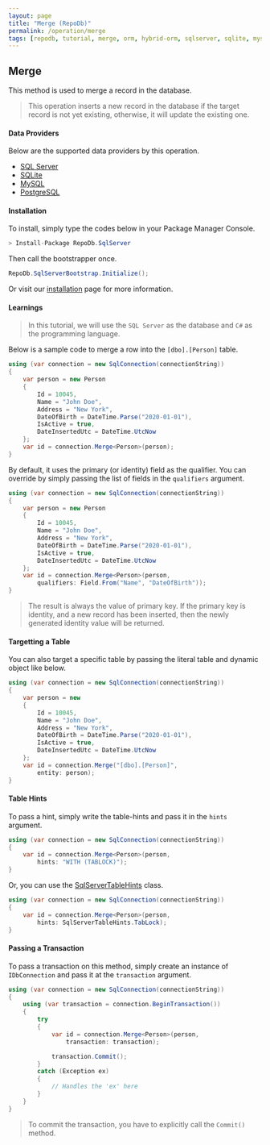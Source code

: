 ```yaml
---
layout: page
title: "Merge (RepoDb)"
permalink: /operation/merge
tags: [repodb, tutorial, merge, orm, hybrid-orm, sqlserver, sqlite, mysql, postgresql]
---
```


## Merge

This method is used to merge a record in the database.

> This operation inserts a new record in the database if the target record is not yet existing, otherwise, it will update the existing one.

#### Data Providers

Below are the supported data providers by this operation.

- [SQL Server](https://www.nuget.org/packages/RepoDb.SqlServer)
- [SQLite](https://www.nuget.org/packages/RepoDb.SqLite)
- [MySQL](https://www.nuget.org/packages/RepoDb.MySql)
- [PostgreSQL](https://www.nuget.org/packages/RepoDb.PostgreSql)

#### Installation

To install, simply type the codes below in your Package Manager Console.

```csharp
> Install-Package RepoDb.SqlServer
```

Then call the bootstrapper once.

```csharp
RepoDb.SqlServerBootstrap.Initialize();
```

Or visit our [installation](/tutorials/installation) page for more information.

#### Learnings

> In this tutorial, we will use the `SQL Server` as the database and `C#` as the programming language.

Below is a sample code to merge a row into the `[dbo].[Person]` table.

```csharp
using (var connection = new SqlConnection(connectionString))
{
	var person = new Person
	{
		Id = 10045,
		Name = "John Doe",
		Address = "New York",
		DateOfBirth = DateTime.Parse("2020-01-01"),
		IsActive = true,
		DateInsertedUtc = DateTime.UtcNow
	};
	var id = connection.Merge<Person>(person);
}
```

By default, it uses the primary (or identity) field as the qualifier. You can override by simply passing the list of fields in the `qualifiers` argument.

```csharp
using (var connection = new SqlConnection(connectionString))
{
	var person = new Person
	{
		Id = 10045,
		Name = "John Doe",
		Address = "New York",
		DateOfBirth = DateTime.Parse("2020-01-01"),
		IsActive = true,
		DateInsertedUtc = DateTime.UtcNow
	};
	var id = connection.Merge<Person>(person,
		qualifiers: Field.From("Name", "DateOfBirth"));
}
```

> The result is always the value of primary key. If the primary key is identity, and a new record has been inserted, then the newly generated identity value will be returned.

#### Targetting a Table

You can also target a specific table by passing the literal table and dynamic object like below.

```csharp
using (var connection = new SqlConnection(connectionString))
{
	var person = new
	{
		Id = 10045,
		Name = "John Doe",
		Address = "New York",
		DateOfBirth = DateTime.Parse("2020-01-01"),
		IsActive = true,
		DateInsertedUtc = DateTime.UtcNow
	};
	var id = connection.Merge("[dbo].[Person]",
		entity: person);
}
```

#### Table Hints

To pass a hint, simply write the table-hints and pass it in the `hints` argument.

```csharp
using (var connection = new SqlConnection(connectionString))
{
	var id = connection.Merge<Person>(person,
		hints: "WITH (TABLOCK)");
}
```

Or, you can use the [SqlServerTableHints](/class/SqlServerTableHints) class.

```csharp
using (var connection = new SqlConnection(connectionString))
{
	var id = connection.Merge<Person>(person,
		hints: SqlServerTableHints.TabLock);
}
```

#### Passing a Transaction

To pass a transaction on this method, simply create an instance of `IDbConnection` and pass it at the `transaction` argument.

```csharp
using (var connection = new SqlConnection(connectionString))
{
	using (var transaction = connection.BeginTransaction())
	{
		try
		{
			var id = connection.Merge<Person>(person,
				transaction: transaction);

			transaction.Commit();
		}
		catch (Exception ex)
		{
			// Handles the 'ex' here
		}
	}
}
```

> To commit the transaction, you have to explicitly call the `Commit()` method.



